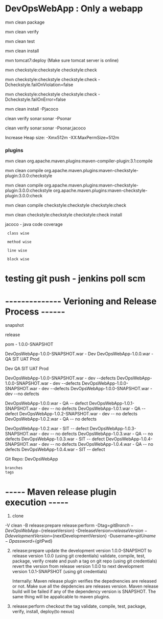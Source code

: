 # DevOpsWebApp : Only a webapp

mvn clean package

mvn clean verify

mvn clean test

mvn clean install

mvn tomcat7:deploy (Make sure tomcat server is online)

mvn checkstyle:checkstyle checkstyle:check

mvn checkstyle:checkstyle checkstyle:check -Dcheckstyle.failOnViolation=false

mvn checkstyle:checkstyle checkstyle:check -Dcheckstyle.failOnError=false

mvn clean install -Pjacoco

clean verify sonar:sonar -Psonar

clean verify sonar:sonar -Psonar,jacoco


Increase Heap size: -Xmx512m -XX:MaxPermSize=512m

### plugins

 mvn clean org.apache.maven.plugins:maven-compiler-plugin:3.1:compile

 mvn clean compile org.apache.maven.plugins:maven-checkstyle-plugin:3.0.0:checkstyle
 
 mvn clean compile org.apache.maven.plugins:maven-checkstyle-plugin:3.0.0:checkstyle org.apache.maven.plugins:maven-checkstyle-plugin:3.0.0:check
 
 mvn clean compile checkstyle:checkstyle checkstyle:check
 
 mvn clean checkstyle:checkstyle checkstyle:check install
 
 jacoco - java code coverage
 
	 class wise
	 
	 method wise
	 
	 line wise
	 
	 block wise

# testing git push - jenkins poll scm

# -------------- Verioning and  Release Process ------ #

snapshot

release

pom - 1.0.0-SNAPSHOT

DevOpsWebApp-1.0.0-SNAPSHOT.war - Dev
DevOpsWebApp-1.0.0.war - QA SIT UAT Prod

Dev QA SIT UAT Prod

DevOpsWebApp-1.0.0-SNAPSHOT.war - dev --defects
DevOpsWebApp-1.0.0-SNAPSHOT.war - dev --defects
DevOpsWebApp-1.0.0-SNAPSHOT.war - dev --defects
DevOpsWebApp-1.0.0-SNAPSHOT.war - dev --no defects

DevOpsWebApp-1.0.0.war - QA -- defect
DevOpsWebApp-1.0.1-SNAPSHOT.war - dev -- no defects
DevOpsWebApp-1.0.1.war - QA -- defect
DevOpsWebApp-1.0.2-SNAPSHOT.war - dev -- no defects
DevOpsWebApp-1.0.2.war - QA -- no defects

DevOpsWebApp-1.0.2.war - SIT -- defect
DevOpsWebApp-1.0.3-SNAPSHOT.war - dev -- no defects
DevOpsWebApp-1.0.3.war - QA -- no defects
DevOpsWebApp-1.0.3.war - SIT -- defect
DevOpsWebApp-1.0.4-SNAPSHOT.war - dev -- no defects
DevOpsWebApp-1.0.4.war - QA -- no defects
DevOpsWebApp-1.0.4.war - SIT -- defect

Git Repo: DevOpsWebApp

	branches
	tags
	
# ----- Maven release plugin execution ----- #

1. clone

-V clean -B release:prepare release:perform -Dtag=${gitBranch}-DevOpsWebApp-${releaseVersion} -DreleaseVersion=${releaseVersion} -DdevelopmentVersion=${nextDevelopmentVersion} -Dusername=${gitUname} -Dpassword=${gitPwd}

2. release:prepare
	update the development version 1.0.0-SNAPSHOT to release version 1.0.0 (using git credentials)
	validate, compile, test, package, verify
	create and push a tag on git repo (using git credentials)
	revert the version from release version 1.0.0 to next development version 1.0.1-SNAPSHOT (using git credentials)
	
	Internally: Maven release plugin verifies the depednencies are released or not. Make sue all the depdencies are releases version. Maven release build will be failed if any of the dependency version is SNAPSHOT. The same thing will be appalicable to maven plugins.

3. release:perform
	checkout the tag
	validate, compile, test, package, verify, install, deploy(to nexus)
